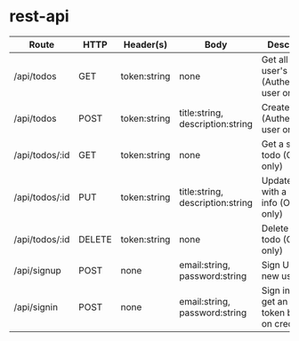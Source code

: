 # rest-api

Route | HTTP | Header(s) | Body | Description |
------|------|-----------|------|-------------|
/api/todos | GET | token:string | none | Get all the user's todos (Authenticated user only)|
/api/todos | POST | token:string | title:string, description:string | Create a todo (Authenticated user only)|
/api/todos/:id | GET | token:string | none | Get a single todo (Owners only)|
/api/todos/:id | PUT | token:string | title:string, description:string  | Update a todo with a new info (Owners only)|
/api/todos/:id | DELETE | token:string | none | Delete a single todo (Owners only)|
/api/signup | POST | none | email:string, password:string  | Sign Up with new user info |
/api/signin | POST | none | email:string, password:string | Sign in and get an access token based on credentials |